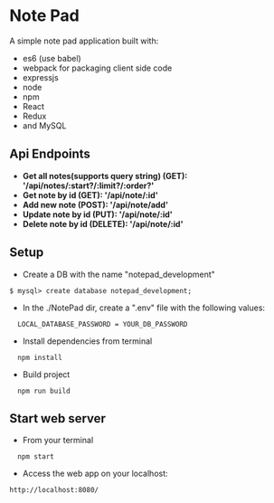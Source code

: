 # Note Pad

A simple note pad application built with: 
* es6 (use babel)
* webpack for packaging client side code
* expressjs
* node
* npm
* React
* Redux
* and MySQL



## Api Endpoints
* **Get all notes(supports query string) (GET): '/api/notes/:start?/:limit?/:order?'**
* **Get note by id (GET): '/api/note/:id'**
* **Add new note (POST): '/api/note/add'**
* **Update note by id (PUT): '/api/note/:id'**
* **Delete note by id (DELETE): '/api/note/:id'**

## Setup
* Create a DB with the name "notepad_development"
```
$ mysql> create database notepad_development;
```
* In the ./NotePad dir, create a ".env" file with the following values:
```
  LOCAL_DATABASE_PASSWORD = YOUR_DB_PASSWORD
```
* Install dependencies from terminal
```
  npm install
```
* Build project
```
  npm run build
```

## Start web server
* From your terminal 
```
  npm start
```
* Access the web app on your localhost:
```
http://localhost:8080/
```
